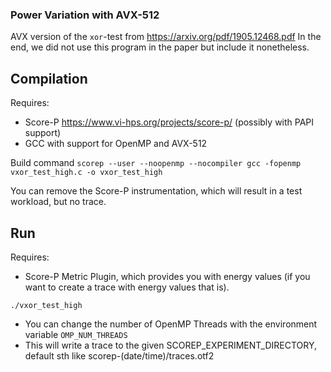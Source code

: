 ### Power Variation with AVX-512

AVX version of the `xor`-test from https://arxiv.org/pdf/1905.12468.pdf
In the end, we did not use this program in the paper but include it nonetheless.

## Compilation

Requires:
* Score-P https://www.vi-hps.org/projects/score-p/ (possibly with PAPI support)
* GCC with support for OpenMP and AVX-512

Build command
```scorep --user --noopenmp --nocompiler gcc -fopenmp vxor_test_high.c -o vxor_test_high```

You can remove the Score-P instrumentation, which will result in a test workload, but no trace.


## Run

Requires:
* Score-P Metric Plugin, which provides you with energy values (if you want to create a trace with energy values that is).

```./vxor_test_high```

* You can change the number of OpenMP Threads with the environment variable `OMP_NUM_THREADS`
* This will write a trace to the given SCOREP_EXPERIMENT_DIRECTORY, default sth like scorep-(date/time)/traces.otf2
